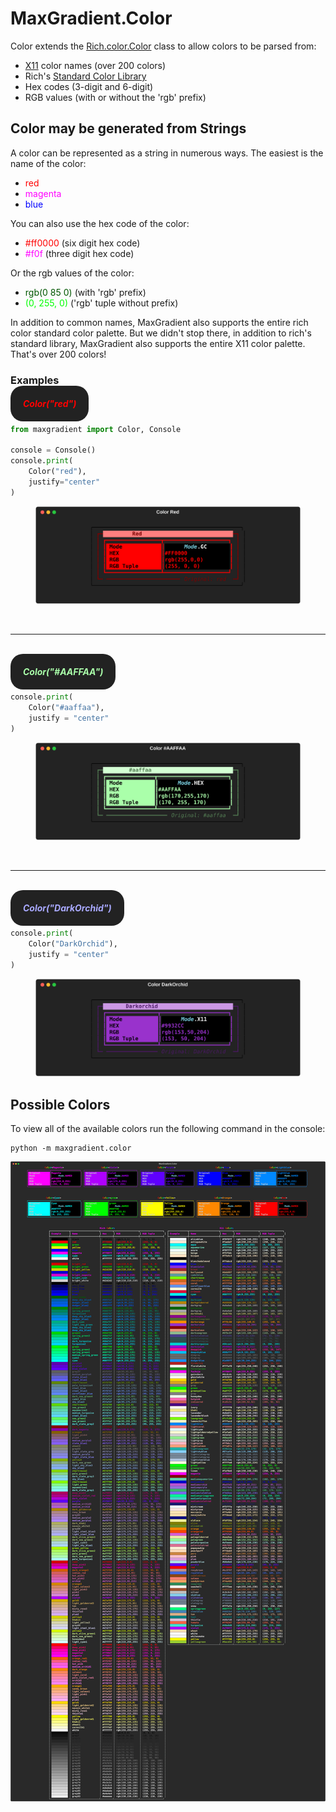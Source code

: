 # <span class="rainbow-wipe">MaxGradient.Color</span>

Color extends the [Rich.color.Color](https://github.com/Textualize/rich/blob/master/rich/color.py) class to allow colors to be parsed from:

- [X11](https://www.w3schools.com/colors/colors_x11.asp) color names (over 200 colors)
- Rich's [Standard Color Library](https://rich.readthedocs.io/en/latest/appendix/colors.html)
- Hex codes (3-digit and 6-digit)
- RGB values (with or without the 'rgb' prefix)

## Color may be generated from Strings

A color can be represented as a string in numerous ways. The easiest is the name of the color:

- <span style="color:#f00;">red</span>
- <span style="color:#f0f;">magenta</span>
- <span style="color:#00f;">blue</span>

You can also use the hex code of the color:

- <span style="color:#f00;">#ff0000</span> (six digit hex code)
- <span style="color:#f0f;">#f0f</span> (three digit hex code)

Or the rgb values of the color:

- <span style="color:#050;">rgb(0 85 0)</span> (with 'rgb' prefix)
- <span style="color:#0f0;">(0, 255, 0)</span> ('rgb' tuple without prefix)

In addition to common names, MaxGradient also supports the entire rich color standard color palette. But we didn't stop there, in addition to rich's standard library, MaxGradient also supports the entire X11 color palette. That's over 200 colors!

### Examples

##### <span style="color:red;background:#222;padding:20px;border-radius:20px;">Color("red")</span>

```python
from maxgradient import Color, Console

console = Console()
console.print(
    Color("red"),
    justify="center"
)
```

<figure>
    <img src="/img/color_red.svg" alt="Color('red')">
</figure>

<br /><hr><br />

##### <span style="color:#afa;background:#222;padding:20px;border-radius:20px;">Color("#AAFFAA")</span>

```python
console.print(
    Color("#aaffaa"),
    justify = "center"
)
```

<figure>
    <img src="/img/color_aaffaa.svg" alt="Color('#AAFFAA')">
</figure>

<br /><hr><br />

##### <span style="color:#aaf;background:#222;padding:20px;border-radius:20px;">Color("DarkOrchid")</span>

```python
console.print(
    Color("DarkOrchid"),
    justify = "center"
)
```

<figure>
    <img src="/img/color_darkorchid.svg" alt="Color('#AAFFAA')">
</figure>

## Possible Colors

To view all of the available colors run the following command in the console:

```shell
python -m maxgradient.color
```

![Gradients are cool!](img/available_colors.svg)